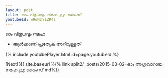 ```yaml
---
layout: post
title: ഓം വിഭുധവും നമഹ ൧൧ ടൈംസ്
youtubeId: w9oN2Y1ZR4s
---
```

 
 
 ഓം വിഭുധവും നമഹ 
 
 -  ആർക്കാണ് പ്രത്യേക അറിവുള്ളത് 
 
  
 
  
 
 
 
 
 
 


{% include youtubePlayer.html id=page.youtubeId %}
 
[Next]({{ site.baseurl }}{% link  split2/_posts/2015-03-02-ഓം അഗ്രവാറായ നമഹ ൧൧ ടൈംസ്.md%})
 
